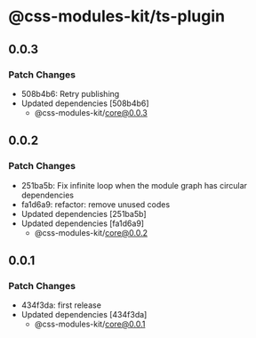 # @css-modules-kit/ts-plugin

## 0.0.3

### Patch Changes

- 508b4b6: Retry publishing
- Updated dependencies [508b4b6]
  - @css-modules-kit/core@0.0.3

## 0.0.2

### Patch Changes

- 251ba5b: Fix infinite loop when the module graph has circular dependencies
- fa1d6a9: refactor: remove unused codes
- Updated dependencies [251ba5b]
- Updated dependencies [fa1d6a9]
  - @css-modules-kit/core@0.0.2

## 0.0.1

### Patch Changes

- 434f3da: first release
- Updated dependencies [434f3da]
  - @css-modules-kit/core@0.0.1
